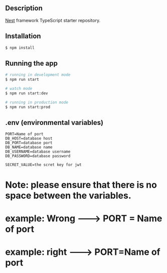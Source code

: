 
## Description

[Nest](https://github.com/nestjs/nest) framework TypeScript starter repository.

## Installation

```bash
$ npm install
```

## Running the app

```bash
# running in development mode
$ npm run start

# watch mode
$ npm run start:dev

# running in production mode
$ npm run start:prod
```

## .env (environmental variables)

    PORT=Name of port
    DB_HOST=database host
    DB_PORT=database port
    DB_NAME=database name
    DB_USERNAME=database username
    DB_PASSWORD=database password

    SECRET_VALUE=the scret key for jwt

# Note: please ensure that there is no space between the variables. 
# example: Wrong ---> PORT = Name of port
# example: right ---> PORT=Name of port 